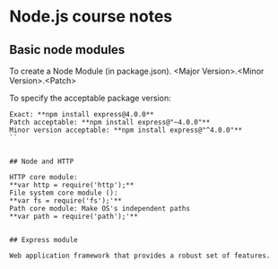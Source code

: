 # Node.js course notes

## Basic node modules


To create a Node Module (in package.json).
\<Major Version\>.\<Minor Version\>.\<Patch\>

To specify the acceptable package version:
```
Exact: **npm install express@4.0.0**
Patch acceptable: **npm install express@"~4.0.0"**
Minor version acceptable: **npm install express@"^4.0.0"**
``


## Node and HTTP

HTTP core module:
**var http = require('http');**
File system core module ():
**var fs = require('fs');'**
Path core module: Make OS's independent paths
**var path = require('path');'**


## Express module

Web application framework that provides a robust set of features.



